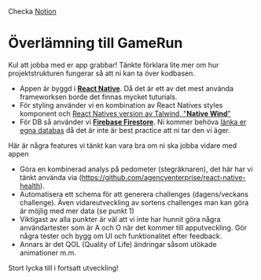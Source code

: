 Checka [Notion](https://truth-dolomite-a8d.notion.site/Barn-Run-e883f206632e40ecb5bc5e3185ef91a5)

# Överlämning till GameRun

Kul att jobba med er app grabbar! Tänkte förklara lite mer om hur projektstrukturen fungerar så att ni kan ta över kodbasen.  
* Appen är byggd i [**React Native**](https://reactnative.dev/docs/getting-started). Då det är ett av det mest använda frameworksen borde det finnas mycket tuturials.
* För styling använder vi en kombination av React Natives styles komponent och [React Natives version av Talwind, "**Native Wind**"](https://www.nativewind.dev/)
* För DB så använder vi [**Firebase Firestore**](https://firebase.google.com/docs/firestore). Ni kommer behöva [länka er egna databas](https://firebase.google.com/docs/guides) då det är inte är best practice att ni tar den vi äger.

Här är några features vi tänkt kan vara bra om ni ska jobba vidare med appen
* Göra en kombinerad analys på pedometer (stegräknaren), det här har vi tänkt använda via (https://github.com/agencyenterprise/react-native-health).
* Automatisera ett schema för att generera challenges (dagens/veckans challenge). Även vidareutveckling av sortens challenges man kan göra är möjlig med mer data (se punkt 1)
* Viktigast av alla punkter är väl att vi inte har hunnit göra några användartester som är A och O när det kommer till apputveckling. Gör några tester och bygg om UI och funktionalitet efter feedback.
* Annars är det QOL (Quality of Life) ändringar såsom utökade animationer m.m.

Stort lycka till i fortsatt utveckling!
